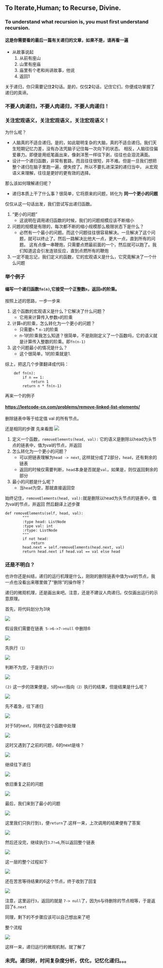 ## To Iterate,Human; to Recurse, Divine.
### To understand what recursion is, you must first understand recursion.

#### 这是你需要看的最后一篇有关递归的文章，如果不是，请再看一遍

- 从故事说起
    1. 从前有座山
    2. 山里有座庙
    3. 庙里有个老和尚讲故事，他说
    4. 返回1

关于递归，你只需要记住**2**句话。是的，仅仅**2**句话，记住它们，你便成功掌握了递归的真谛。
### 不要人肉递归，不要人肉递归，不要人肉递归！
### 关注宏观语义，关注宏观语义，关注宏观语义！

为什么呢？

- 人脑真的不适合递归。是的，如此聪明复杂的大脑，真的不适合递归。我们天生短期记忆力差，没有办法凭脑子记住每一次向下的状态。
相反，人脑往往偏爱暴力。即便是用纸笔画出来，像剥洋葱一样往下剥，往往也会泪流满面。
- 设计一个递归函数，非常有套路，而且往往很短，并不难。但是一旦我们想把整个递归在脑子里跑一遍，便失控了。所以不要扎进深深的递归当中，
从宏观语义来理解，往往是更好的更有效的选择。

那么该如何理解递归呢？
- 递归本质上干了什么事？很简单，它将原来的问题，转化为 **同一个更小的问题**

仅仅从这一句话出发，我们尝试写出递归函数。
1. “更小的问题”
   - 这说明在调用递归函数的时候，我们的问题规模应该不断缩小
2. 问题的规模是有限的，每次都不断的缩小规模那么极限状态下是什么？
    - 必然有一个最小的问题。而这个问题往往很容易解决。一旦解决了这个问题，就可以终止了。然后一路解决比他大一点，更大一点，直到所有的问题。
    这有点像一串鞭炮，只需要点燃最前面的一个，然后就可以跑了。我们知道这会引发连锁反应，直到点燃所有的鞭炮
3. 一定不能忘记，我们定义的函数，它的宏观语义是什么，它究竟解决了一个什么问题
    
### 举个例子
#### 编写一个递归函数`fn(n)`,它接受一个正整数`n`，返回`n`的阶乘。
按照上述的思路，一步一步来
1. 这个函数的宏观语义是什么？它解决了什么问题？
    - 它用来计算传入参数`n`的阶乘
2. 计算`n`的阶乘，怎么转化为一个更小的问题？
    - 只需要`n` * `n-1`的阶乘
    - n-1的阶乘我怎么知道？很简单，不是刚刚定义了一个函数吗，它的语义就是计算传入整数的阶乘。即`fn(n-1)`
3. 这个问题最小的情况是什么？
    - 这个很简单，1的阶乘就是1.
    
综上，把这几个步骤翻译成代码：
```
    def fn(n):
        if n == 1:
            return 1
        return n * fn(n-1)
```

再来一个的例子
#### https://leetcode-cn.com/problems/remove-linked-list-elements/
删除链表中等于给定值 val 的所有节点。

还是相同的步骤
先来看图
![](recursion/r2.png)
1. 定义一个函数，`removeElements(head, val):` 它的语义是删除以head为头节点的链表中，值为val的节点，并返回
2. 怎么转化为一个更小的问题？
    - 可以把链表理解为`head -> next`, 这样就分成了2部分，`head`，还有剩余的链表
    - 返回的时候仅需要判断，`head`本身是否就是`val`，如果是，则仅返回剩余的部分
3. 最小的问题是什么呢？
    - 当`head`为空，那就直接返回空
    
始终记住，`removeElements(head, val):`就是删除以head为头节点的链表中，值为val的节点，并返回
然后翻译上述步骤
```
def removeElements(self, head, val):
        """
        :type head: ListNode
        :type val: int
        :rtype: ListNode
        """
        if not head:
            return
        head.next = self.removeElements(head.next, val)
        return head.next if head.val == val else head
```

### 还是不明白？
也许你还是纠结，递归的运行机理是什么，刚刚的删除链表中值为val的节点，我一点也没看出来哪里做了“删除”的操作呀？

递归的微观机理，还是画出来吧。注意，还是不建议人肉递归。仅仅画出运行的示意原理。

首先，将代码划分为3块

![](recursion/r3.png)

假设我们需要在链表` 5->6->7->null` 中删除6

![](recursion/r4.png)

先执行`（1）`

![](recursion/r5.png)

判断不为空，于是执行`(2)`

![](recursion/r6.png)

`(2)` 这一步的效果便是，`5`的`next`指向`（2）`执行的结果，但是结果是什么呢？

![](recursion/r7.png)

先不着急，往下递归

![](recursion/r8.png)

对于5的next，同样在这个函数中处理

![](recursion/r9.png)

这时又遇到了之前的问题，6的next是啥？

![](recursion/r10.png)

继续往下递归

![](recursion/r11.png)

依旧重复之前的问题

![](recursion/r12.png)

最后，我们来到了最小的问题

![](recursion/r14.png)

这里我们只执行到`1`，便`return`了.这样一来，上次调用的结果便有了答案

![](recursion/r15.png)

然后还没完，继续执行`3`.`7!=6`,所以返回整个链表

![](recursion/r18.png)

这一层的整个过程如下

![](recursion/r16.png)

还在苦苦等待结果的6这个节点，终于收到了回复

![](recursion/r18.png)

注意，这里运行`3`，返回的就是 `7-> null`了，因为`6`与待删除的节点相等，于是返回了`6.next`

同理，剩下的不步骤应该可以自己想出来了吧

整个流程

![](recursion/r19.png)


这样一来，递归运行的微观机制，就了解了

### 未完。递归树，时间复杂度分析，优化，记忆化递归。。。
